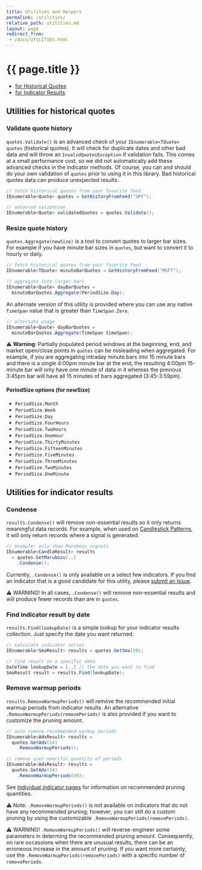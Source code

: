 ```yaml
---
title: Utilities and Helpers
permalink: /utilities/
relative_path: utilities.md
layout: page
redirect_from:
 - /docs/UTILITIES.html
---
```


# {{ page.title }}

- [for Historical Quotes](#utilities-for-historical-quotes)
- [for Indicator Results](#utilities-for-indicator-results)

## Utilities for historical quotes

### Validate quote history

`quotes.Validate()` is an advanced check of your `IEnumerable<TQuote> quotes` (historical quotes).  It will check for duplicate dates and other bad data and will throw an `InvalidQuotesException` if validation fails.  This comes at a small performance cost, so we did not automatically add these advanced checks in the indicator methods.  Of course, you can and should do your own validation of `quotes` prior to using it in this library.  Bad historical quotes data can produce unexpected results.

```csharp
// fetch historical quotes from your favorite feed
IEnumerable<Quote> quotes = GetHistoryFromFeed("SPY");

// advanced validation
IEnumerable<Quote> validatedQuotes = quotes.Validate();
```

### Resize quote history

`quotes.Aggregate(newSize)` is a tool to convert quotes to larger bar sizes.  For example if you have minute bar sizes in `quotes`, but want to convert it to hourly or daily.

```csharp
// fetch historical quotes from your favorite feed
IEnumerable<TQuote> minuteBarQuotes = GetHistoryFromFeed("MSFT");

// aggregate into larger bars
IEnumerable<Quote> dayBarQuotes =
  minuteBarQuotes.Aggregate(PeriodSize.Day);
```

An alternate version of this utility is provided where you can use any native `TimeSpan` value that is greater than `TimeSpan.Zero`.

```csharp
// alternate usage
IEnumerable<Quote> dayBarQuotes =
  minuteBarQuotes.Aggregate(TimeSpan timeSpan);
```

:warning: **Warning**: Partially populated period windows at the beginning, end, and market open/close points in `quotes` can be misleading when aggregated.  For example, if you are aggregating intraday minute bars into 15 minute bars and there is a single 4:00pm minute bar at the end, the resulting 4:00pm 15-minute bar will only have one minute of data in it whereas the previous 3:45pm bar will have all 15 minutes of bars aggregated (3:45-3:59pm).

#### PeriodSize options (for newSize)

- `PeriodSize.Month`
- `PeriodSize.Week`
- `PeriodSize.Day`
- `PeriodSize.FourHours`
- `PeriodSize.TwoHours`
- `PeriodSize.OneHour`
- `PeriodSize.ThirtyMinutes`
- `PeriodSize.FifteenMinutes`
- `PeriodSize.FiveMinutes`
- `PeriodSize.ThreeMinutes`
- `PeriodSize.TwoMinutes`
- `PeriodSize.OneMinute`

## Utilities for indicator results

### Condense

`results.Condense()` will remove non-essential results so it only returns meaningful data records.  For example, when used on [Candlestick Patterns]({{site.baseurl}}/indicators/#candlestick-pattern), it will only return records where a signal is generated.

```csharp
// example: only show Marubozu signals
IEnumerable<CandleResult> results
  = quotes.GetMarubozu(..)
    .Condense();
```

Currently, `.Condense()` is only available on a select few indicators.  If you find an indicator that is a good candidate for this utility, please [submit an Issue]({{site.github.repository_url}}/issues).

:warning: WARNING! In all cases, `.Condense()` will remove non-essential results and will produce fewer records than are in `quotes`.

### Find indicator result by date

`results.Find(lookupDate)` is a simple lookup for your indicator results collection.  Just specify the date you want returned.

```csharp
// calculate indicator series
IEnumerable<SmaResult> results = quotes.GetSma(20);

// find result on a specific date
DateTime lookupDate = [..] // the date you want to find
SmaResult result = results.Find(lookupDate);
```

### Remove warmup periods

`results.RemoveWarmupPeriods()` will remove the recommended initial warmup periods from indicator results.  An alternative `.RemoveWarmupPeriods(removePeriods)` is also provided if you want to customize the pruning amount.

```csharp
// auto remove recommended warmup periods
IEnumerable<AdxResult> results =
  quotes.GetAdx(14)
    .RemoveWarmupPeriods();

// remove user-specific quantity of periods
IEnumerable<AdxResult> results =
  quotes.GetAdx(14)
    .RemoveWarmupPeriods(50);
```

See [individual indicator pages]({{site.baseurl}}/indicators/#content) for information on recommended pruning quantities.

:warning: Note: `.RemoveWarmupPeriods()` is not available on indicators that do not have any recommended pruning; however, you can still do a custom pruning by using the customizable `.RemoveWarmupPeriods(removePeriods)`.

:warning: WARNING! `.RemoveWarmupPeriods()` will reverse-engineer some parameters in determing the recommended pruning amount.  Consequently, on rare occassions when there are unusual results, there can be an erroneous increase in the amount of pruning.  If you want more certainty, use the `.RemoveWarmupPeriods(removePeriods)` with a specific number of `removePeriods`.
